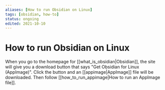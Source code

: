 ```yaml
---
aliases: [How to run Obsidian on Linux]
tags: [obsidian, how-to]
status: ongoing
edited: 2021-10-10
---
```


# How to run Obsidian on Linux
When you go to the homepage for [[what_is_obsidian|Obsidian]], the site will give you a download button that says "Get Obsidian for Linux (AppImage)". Click the button and an [[appimage|AppImage]] file will be downloaded. Then follow [[how_to_run_appimage|How to run an AppImage file]].
